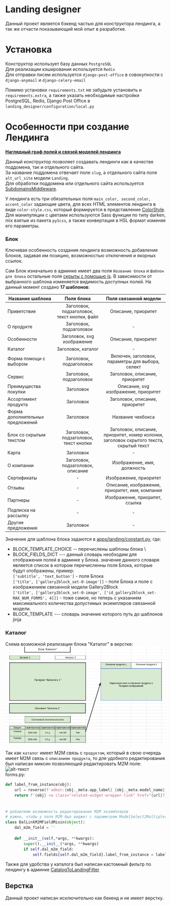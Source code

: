 # Landing designer

Данный проект является бэкенд частью для конструктора лендинга, а так же отчасти показывающий мой опыт в разработке. 

# Установка

Конструктор использует базу данных ``PostgreSQL`` \
Для реализации кэширования используется ``Redis`` \
Для отправки писем используется ``django-post-office`` в совокупности с ``django-anymail`` и ``django-celery-email``

Помимо установки ``requirements.txt`` не забудьте установить и ``requirements.extra``, а также указать необходимые настройки PostgreSQL, Redis, Django Post Office в ``landing_designer/configuration/local.py``

# Особенности при создание Лендинга

[**Наглядный граф полей и связей моделей лендинга**](graph_landing_models.png)

Данный конструктор позволяет создавать лендинги как в качестве поддомена, так и отдельного сайта. \
За название поддомена отвечает поле ``slug``, а отдельного сайта поле ``alt_url_site`` модели ``Landing``.\
Для обработки поддомена или отдельного сайта используется [SubdomainsMiddleware](landing_designer/middleware.py).

У лендинга есть три обязательных поля ``main_color, second_color, accent_color`` задающие цвета, для всех HTML элементов лендинга 
в виде ``сolor-style.css``, который формируется в представление [ColorStyle](apps/landing/views.py#L86). \
Для манипуляции с цветами используются Sass функции по типу darken, mix взятые из пакета ``pyScss``, а также конвертация в HSL формат изменяя его параметры.


### Блок

Ключевая особенность создания лендинга возможность добавления Блоков, задавая им позицию, возможностью отключения и якорных ссылок. 

Сам Блок изначально в админке имеет два поля ``Название блока`` и ``Шаблон для блока`` остальные поля [скрыты с помощью js](templates/admin/landing/block/change_form.html). 
В зависимости от выбранного шаблона изменяется видимость доступных полей. На данный момент создано **17 шаблонов**:

| Название шаблона       |  Поля блока | Поля связанной модели
| ------------- |:------------------:| :------------------:|
| Приветствие     | Заголовок, подзаголовок, текст кнопки, файл| Описание, приоритет|  
| О продукте     | Заголовок, подзаголовок | - | 
| Особенности  | Заголовок, svg изображение  | Описание, приоритет | 
| Каталог  | Заголовок, каталог  |  -  |
| Форма помощи с выбором  | Заголовок, подзаголовок  | Включен, заголовок, параметры для выбора, селект |
| Сервис  | Заголовок, подзаголовок  | Заголовок, описание, приоритет |
| Преимущества покупки  | Заголовок  | Описание, svg изображение, приоритет   |
| Ассортимент продукта  | Заголовок  | Заголовок, описание, приоритет |
| Форма дополнительных предложений  | Заголовок  | Название чекбокса |
| Блок со скрытым текстом  | Заголовок, подзаголовок, текст кнопки  | Заголовок, описание, приоритет, номер колонки, заголовок скрытого текста, скрытый текст   |
| Карта  | Заголовок  | -   |
| О компании  | Заголовок, подзаголовок, описание  | Изображение, имя, должность   |
| Сертификаты  | -  | Изображение, приоритет   |
| Отзывы  | -  | Описание, изображение, приоритет, имя, компания  |
| Партнеры  | - | Изображение, приоритет, ссылка |
| Подписка на рассылку  | -  |  -  |
| Другие предложения  | Заголовок  | - |


Значение для шаблона блока задаются в [apps/landing/constant.py](apps/landing/constant.py), где:

* BLOCK_TEMPLATE_CHOICE -- перечислены шаблоны блока \
* BLOCK_FIELDS_DICT --- данный словарь необходим для отображения полей в админке у Блока.
значение данного словаря является список в котором перечисленны поля Блока, которые будут отображены, пример:\
`['subtitle', 'text_button']` - поля Блока \
`['title', ['gallery2block_set-0-image']]` - поле Блока и поле с изображением связанной модели Gallery2Block \
`['title', ['gallery2block_set-0-image', ['id_gallery2block_set-MAX_NUM_FORMS', 4]]]` - тоже самое, но теперь
с указанием максимального количества допустимых экземпляров связанной модели.
* BLOCK_TEMPLATE --- словарь значение которого путь до шаблонов jinja

### Каталог

Схема возможной реализации блока "Каталог" в верстке:
![alt-текст](https://raw.githubusercontent.com/Fischerrr/landing_designer/master/catalog.png "catalog")


Так как ``каталог`` имеет M2M связь с ``продуктом``, который в свою очередь имеет M2M связь с ``описанием продукта``, то для удобного редактирования был написан миксин позволяющий редактировать M2M поле:
![alt-текст](https://sun9-23.userapi.com/c853628/v853628055/1b0aab/WurPq78m2Gw.jpg "m2m_links") \
forms.py:
```python
def label_from_instance(obj):
    url = reverse(f'admin:{obj._meta.app_label}_{obj._meta.model_name}_change', args=[obj.id])
    return f'{obj} <a class="related-widget-wrapper-link" href="{url}?_to_field=id&_popup=1" target="_blank"><img src="/static/admin/img/icon-changelink.svg" alt="Изменить"></a>'


# добавляем возможность редактирования М2М экземпляров
# важно, чтобы у поля М2М был виджет с параметром ModelSelect2Multiple(attrs={'data-html': True})
class DalLinkM2MFieldMixin(object):
    dal_m2m_field = ''

    def __init__(self,*args, **kwargs):
        super().__init__(*args, **kwargs)
        if self.dal_m2m_field:
            self.fields[self.dal_m2m_field].label_from_instance = label_from_instance
```

Также для удобства у каталога был написан кастомный фильтр по лендингу в админке [CatalogToLandingFilter](apps/landing/admin/models.py#L121)
    

## Верстка

Данный проект написан исключительно как бекенд и не имеет верстку.

